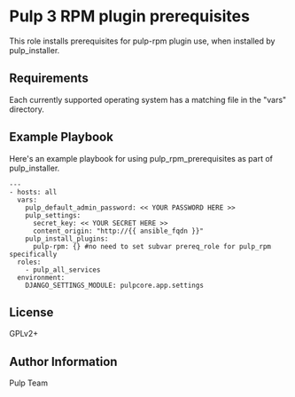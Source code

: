 Pulp 3 RPM plugin prerequisites
===============================

This role installs prerequisites for pulp-rpm plugin use, when installed by
pulp_installer.

Requirements
------------

Each currently supported operating system has a matching file in the "vars"
directory.

Example Playbook
----------------

Here's an example playbook for using pulp_rpm_prerequisites as part of pulp_installer.

    ---
    - hosts: all
      vars:
        pulp_default_admin_password: << YOUR PASSWORD HERE >>
        pulp_settings:
          secret_key: << YOUR SECRET HERE >>
          content_origin: "http://{{ ansible_fqdn }}"
        pulp_install_plugins:
          pulp-rpm: {} #no need to set subvar prereq_role for pulp_rpm specifically
      roles:
        - pulp_all_services
      environment:
        DJANGO_SETTINGS_MODULE: pulpcore.app.settings

License
-------

GPLv2+

Author Information
------------------

Pulp Team
